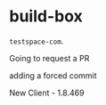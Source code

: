 # build-box

`testspace-com`. 

Going to request a PR

adding a forced commit

New Client - 1.8.469
